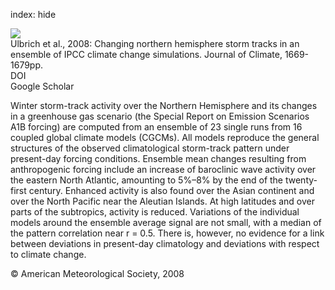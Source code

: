index: hide

<div class="Citation">
    <div class="Citation-thumb CitationThumb-linked"  data-href="https://doi.org/10.1175/2007jcli1992.1">
      <img src="https://static.claimspace.cloud/climate-study-static/refs/thumbs/11/Ulbrich_et_al_2008-thumb.png" />
    </div>

  <div class="Citation-body">
    <div class="Citation-text">Ulbrich et al., 2008: Changing northern hemisphere storm tracks in an ensemble of IPCC climate change simulations. <span class="Article-journal">Journal of Climate, </span><span class="Article-volume"></span>1669-1679pp.</div>
    <div class="Citation-links">
      <div class="CitationLink" data-href="https://doi.org/10.1175/2007jcli1992.1">
        <div class="CitationLink-icon CitationLink-Doi"></div>
        <div class="CitationLink-text">DOI</div>
      </div>
      <div class="CitationLink" data-href="https://scholar.google.com/scholar?q=10.1175/2007jcli1992.1">
        <div class="CitationLink-icon CitationLink-Scholar"></div>
        <div class="CitationLink-text">Google Scholar</div>
      </div>
    </div>
  </div>
</div>

Winter storm-track activity over the Northern Hemisphere and its changes in a greenhouse gas scenario (the Special Report on Emission Scenarios A1B forcing) are computed from an ensemble of 23 single runs from 16 coupled global climate models (CGCMs). All models reproduce the general structures of the observed climatological storm-track pattern under present-day forcing conditions. Ensemble mean changes resulting from anthropogenic forcing include an increase of baroclinic wave activity over the eastern North Atlantic, amounting to 5%–8% by the end of the twenty-first century. Enhanced activity is also found over the Asian continent and over the North Pacific near the Aleutian Islands. At high latitudes and over parts of the subtropics, activity is reduced. Variations of the individual models around the ensemble average signal are not small, with a median of the pattern correlation near r = 0.5. There is, however, no evidence for a link between deviations in present-day climatology and deviations with respect to climate change.

<div class="Citation-copy">
&copy; American Meteorological Society, 2008
</div>